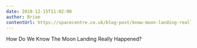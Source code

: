 ```yaml
---
date: 2018-12-15T11:02:00
author: Brian
contentUrl: https://spacecentre.co.uk/blog-post/know-moon-landing-really-happened/
---
```

How Do We Know The Moon Landing Really Happened?